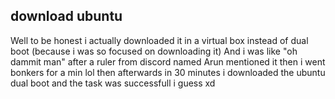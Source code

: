 ## download ubuntu

  Well to be honest i actually downloaded it in a virtual box instead of dual boot (because i was so focused on downloading it)
  And i was like "oh dammit man" after a ruler from discord named Arun mentioned it then i went bonkers for a min lol then afterwards in 30 minutes i downloaded the ubuntu dual boot and the task was successfull i guess xd
  